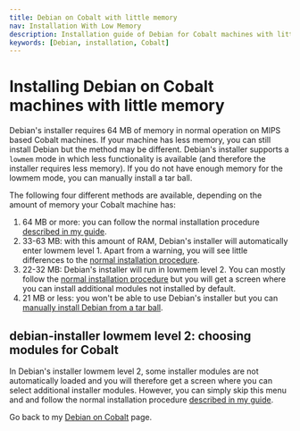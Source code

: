 ```yaml
---
title: Debian on Cobalt with little memory
nav: Installation With Low Memory
description: Installation guide of Debian for Cobalt machines with little memory
keywords: [Debian, installation, Cobalt]
---
```


<h1>Installing Debian on Cobalt machines with little memory</h1>

Debian's installer requires 64 MB of memory in normal operation on MIPS
based Cobalt machines.  If your machine has less memory, you can still
install Debian but the method may be different.  Debian's installer
supports a `lowmem` mode in which less functionality is available (and
therefore the installer requires less memory).  If you do not have enough
memory for the lowmem mode, you can manually install a tar ball.

The following four different methods are available, depending on the amount
of memory your Cobalt machine has:

<ol>

<li>64 MB or more: you can follow the normal installation procedure <a href
= "../install/">described in my guide</a>.</li>

<li>33-63 MB: with this amount of RAM, Debian's installer will
automatically enter lowmem level 1.  Apart from a warning, you will see
little differences to the <a href = "../install/">normal installation
procedure</a>.</li>

<li>22-32 MB: Debian's installer will run in lowmem level 2.  You can
mostly follow the <a href = "../install/">normal installation procedure</a>
but you will get a screen where you can install additional modules not
installed by default.</li>

<li>21 MB or less: you won't be able to use Debian's installer but you can
<a href = "../unpack/">manually install Debian from a tar ball</a>.</li>

</ol>

<h2><a id = "modules">debian-installer lowmem level 2: choosing modules for Cobalt</a></h2>

In Debian's installer lowmem level 2, some installer modules are not
automatically loaded and you will therefore get a screen where you can
select additional installer modules.  However, you can simply skip this
menu and and follow the normal installation procedure <a href =
"../install/">described in my guide</a>.

Go back to my <a href = "..">Debian on Cobalt</a> page.

